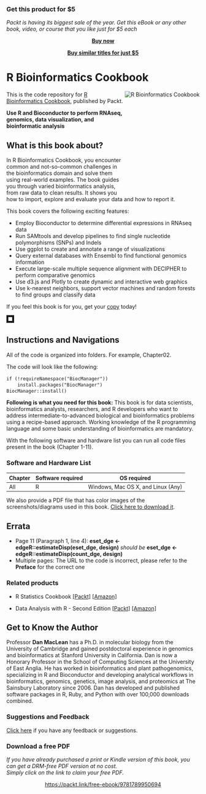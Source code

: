
### Get this product for $5

<i>Packt is having its biggest sale of the year. Get this eBook or any other book, video, or course that you like just for $5 each</i>


<b><p align='center'>[Buy now](https://packt.link/9781789950694)</p></b>


<b><p align='center'>[Buy similar titles for just $5](https://subscription.packtpub.com/search)</p></b>


# R Bioinformatics Cookbook

<a href="https://www.packtpub.com/business-other/r-bioinformatics-cookbook"><img src="https://www.packtpub.com/media/catalog/product/cache/ecd051e9670bd57df35c8f0b122d8aea/9/7/9781789950694-original.jpeg" alt="R Bioinformatics Cookbook" height="256px" align="right"></a>

This is the code repository for [R Bioinformatics Cookbook](https://www.packtpub.com/business-other/r-bioinformatics-cookbook), published by Packt.

**Use R and Bioconductor to perform RNAseq, genomics, data visualization, and bioinformatic analysis**

## What is this book about?
In  R Bioinformatics Cookbook, you encounter common and not-so-common challenges in the bioinformatics domain and solve them using real-world examples. The book guides you through varied bioinformatics analysis, from raw data to clean results. It shows you how to import, explore and evaluate your data and how to report it.	

This book covers the following exciting features:
* Employ Bioconductor to determine differential expressions in RNAseq data
* Run SAMtools and develop pipelines to find single nucleotide polymorphisms (SNPs) and Indels
* Use ggplot to create and annotate a range of visualizations
* Query external databases with Ensembl to find functional genomics information
* Execute large-scale multiple sequence alignment with DECIPHER to perform comparative genomics
* Use d3.js and Plotly to create dynamic and interactive web graphics
* Use k-nearest neighbors, support vector machines and random forests to find groups and classify data

If you feel this book is for you, get your [copy](https://www.amazon.com/dp/1789950694/) today!

<a href="https://www.packtpub.com/?utm_source=github&utm_medium=banner&utm_campaign=GitHubBanner"><img src="https://raw.githubusercontent.com/PacktPublishing/GitHub/master/GitHub.png" 
alt="https://www.packtpub.com/" border="5" /></a>

## Instructions and Navigations
All of the code is organized into folders. For example, Chapter02.

The code will look like the following:
```
if (!requireNamespace("BiocManager"))
    install.packages("BiocManager")
BiocManager::install() 
```

**Following is what you need for this book:**
This book is for data scientists, bioinformatics analysts, researchers, and R developers who want to address intermediate-to-advanced biological and bioinformatics problems using a recipe-based approach. Working knowledge of the R programming language and some basic understanding of bioinformatics are mandatory.

 
With the following software and hardware list you can run all code files present in the book (Chapter 1-11).
### Software and Hardware List
| Chapter | Software required | OS required |
| -------- | ------------------------------------ | ----------------------------------- |
| All | R | Windows, Mac OS X, and Linux (Any) |

We also provide a PDF file that has color images of the screenshots/diagrams used in this book. [Click here to download it](http://www.packtpub.com/sites/default/files/downloads/9781789950694_ColorImages.pdf).


## Errata

* Page 11 (Paragraph 1, line 4): **eset_dge <- edgeR::estimateDisp(eset_dge, design)** _should be_ **eset_dge <- edgeR::estimateDisp(count_dge, design)**
* Multiple pages: The URL to the code is incorrect, please refer to the **Preface** for the correct one

### Related products
* R Statistics Cookbook [[Packt]](https://www.packtpub.com/in/big-data-and-business-intelligence/r-statistics-cookbook) [[Amazon]](https://www.amazon.com/Statistics-Cookbook-performing-statistical-operations/dp/1789802563)

* Data Analysis with R - Second Edition [[Packt]](https://www.packtpub.com/in/big-data-and-business-intelligence/data-analysis-r-second-edition) [[Amazon]](https://www.amazon.com/Data-Analysis-comprehensive-manipulating-visualizing/dp/1788393724/)

## Get to Know the Author
Professor **Dan MacLean** has a Ph.D. in molecular biology from the University of Cambridge and gained postdoctoral experience in genomics and bioinformatics at Stanford University in California. Dan is now a Honorary Professor in the School of Computing Sciences at the University of East Anglia. He has worked in bioinformatics and plant pathogenomics, specializing in R and Bioconductor and developing analytical workflows in bioinformatics, genomics, genetics, image analysis, and proteomics at The Sainsbury Laboratory since 2006. Dan has developed and published software packages in R, Ruby, and Python with over 100,000 downloads combined.



### Suggestions and Feedback
[Click here](https://docs.google.com/forms/d/e/1FAIpQLSdy7dATC6QmEL81FIUuymZ0Wy9vH1jHkvpY57OiMeKGqib_Ow/viewform) if you have any feedback or suggestions.


### Download a free PDF

 <i>If you have already purchased a print or Kindle version of this book, you can get a DRM-free PDF version at no cost.<br>Simply click on the link to claim your free PDF.</i>
<p align="center"> <a href="https://packt.link/free-ebook/9781789950694">https://packt.link/free-ebook/9781789950694 </a> </p>
